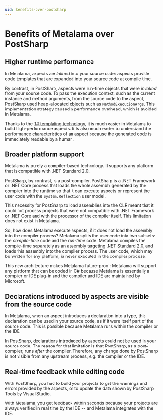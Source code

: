 ```yaml
---
uid: benefits-over-postsharp
---
```


# Benefits of Metalama over PostSharp


## Higher runtime performance

In Metalama, aspects are _inlined_ into your source code: aspects provide code templates that are expanded into your source code at compile time.

By contrast, in PostSharp, aspects were run-time objects that were _invoked_ from your source code. To pass the execution context, such as the current instance and method arguments, from the source code to the aspect, PostSharp used heap-allocated objects such as `MethodExecutionArgs`. This implementation strategy caused a performance overhead, which is avoided in Metalama.

Thanks to the [T# templating technology](xref:templates), it is much easier in Metalama to build high-performance aspects. It is also much easier to understand the performance characteristics of an aspect because the generated code is immediately readable by a human.

## Broader platform support

Metalama is purely a compiler-based technology. It supports any platform that is compatible with .NET Standard 2.0.

PostSharp, by contrast, is a post-compiler. PostSharp is a .NET Framework or .NET Core process that loads the whole assembly generated by the compiler into the runtime so that it can execute aspects or represent the user code with the `System.Reflection` user model.

This necessity for PostSharp to load assemblies into the CLR meant that it could not process projects that were not compatible with .NET Framework or .NET Core and with the processor of the compiler itself. This limitation does not exist in Metalama.

So, how does Metalama execute aspects, if it does not load the assembly into the compiler process? Metalama splits the user code into two subsets: the _compile-time_ code and the _run-time_ code. Metalama compiles the compile-time separately as an assembly targeting .NET Standard 2.0, and loads this assembly into the compiler process. The user code, which may be written for any platform, is never executed in the compiler process.

This new architecture makes Metalama future-proof: Metalama will support any platform that can be coded in C# because Metalama is essentially a compiler or IDE plug-in and the compiler and IDE are maintained by Microsoft.


## Declarations introduced by aspects are visible from the source code

In Metalama, when an aspect introduces a declaration into a type, this declaration can be used in your source code, as if it were itself part of the source code. This is possible because Metalama runs within the compiler or the IDE.

In PostSharp, declarations introduced by aspects could not be used in your source code. The reason for that limitation is that PostSharp, as a post-compiler, runs _after_ the compiler. Therefore, any change done by PostSharp is not visible from any upstream process, e.g. the compiler or the IDE.


## Real-time feedback while editing code

With PostSharp, you had to build your projects to get the warnings and errors provided by the aspects, or to update the data shown by PostSharp Tools by Visual Studio.

With Metalama, you get feedback within seconds because your projects are always verified in real time by the IDE -- and Metalama integrates with the IDE.


